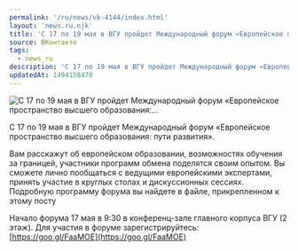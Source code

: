 ```yaml
---
permalink: '/ru/news/vk-4144/index.html'
layout: 'news.ru.njk'
title: 'С 17 по 19 мая в ВГУ пройдет Международный форум «Европейское пространство высшего образования:'
source: ВКонтакте
tags:
  - news_ru
description: 'С 17 по 19 мая в ВГУ пройдет Международный форум «Европейское пространство высшего образования:…'
updatedAt: 1494158470
---
```

![С 17 по 19 мая в ВГУ пройдет Международный форум «Европейское пространство высшего образования:…](https://sun9-34.userapi.com/impf/c836120/v836120484/39073/13NgdBD_SYo.jpg?size=1280x853&quality=96&sign=e297bbf3f0effb44a5e9e51e40efd662&c_uniq_tag=rHahJJL6YkWqObXMFwohk-RGWtE8NYG4HJaSdsnDcsA&type=album)

С 17 по 19 мая в ВГУ пройдет Международный форум «Европейское пространство высшего образования: пути развития».

Вам расскажут об европейском образовании, возможностях обучения за границей, участники программ обмена поделятся своим опытом. Вы сможете лично пообщаться с ведущими европейскими экспертами, принять участие в круглых столах и дискуссионных сессиях. Подробную программу форума вы найдете в файле, прикрепленном к этому посту

Начало форума 17 мая в 9:30 в конференц-зале главного корпуса ВГУ (2 этаж).
Для участия в форуме зарегистрируйтесь: [https://goo.gl/FaaMOE](https://goo.gl/FaaMOE)
